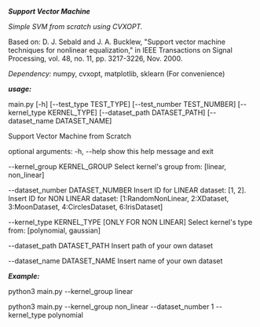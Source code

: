 _**Support Vector Machine**_

_Simple SVM from scratch using CVXOPT._

Based on: D. J. Sebald and J. A. Bucklew, "Support vector machine techniques for nonlinear equalization," in IEEE Transactions on Signal Processing, vol. 48, no. 11, pp. 3217-3226, Nov. 2000.

_Dependency:_
numpy,
cvxopt,
matplotlib,
sklearn (For convenience)


**_usage:_**

 main.py [-h] [--test_type TEST_TYPE] [--test_number TEST_NUMBER]
               [--kernel_type KERNEL_TYPE] [--dataset_path DATASET_PATH]
               [--dataset_name DATASET_NAME]

Support Vector Machine from Scratch

optional arguments:
  -h, --help            show this help message and exit
  
  --kernel_group KERNEL_GROUP
                        Select kernel's group from: [linear, non_linear]
                        
  --dataset_number DATASET_NUMBER
                        Insert ID for LINEAR dataset: [1, 2].
                        Insert ID for NON LINEAR dataset: [1:RandomNonLinear, 2:XDataset,
                        3:MoonDataset, 4:CirclesDataset, 6:IrisDataset]
                        
  --kernel_type KERNEL_TYPE
                        [ONLY FOR NON LINEAR] Select kernel's type from:
                        [polynomial, gaussian]
                        
  --dataset_path DATASET_PATH
                        Insert path of your own dataset
                        
  --dataset_name DATASET_NAME
                        Insert name of your own dataset


**_Example:_**

python3 main.py --kernel_group linear

python3 main.py --kernel_group non_linear --dataset_number 1  --kernel_type polynomial